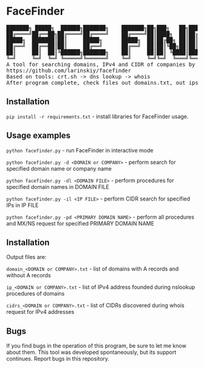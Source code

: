 # FaceFinder
<pre>
███████╗ █████╗  ██████╗███████╗    ███████╗██╗███╗   ██╗██████╗ ███████╗██████╗ 
██╔════╝██╔══██╗██╔════╝██╔════╝    ██╔════╝██║████╗  ██║██╔══██╗██╔════╝██╔══██╗
█████╗  ███████║██║     █████╗      █████╗  ██║██╔██╗ ██║██║  ██║█████╗  ██████╔╝
██╔══╝  ██╔══██║██║     ██╔══╝      ██╔══╝  ██║██║╚██╗██║██║  ██║██╔══╝  ██╔══██╗
██║     ██║  ██║╚██████╗███████╗    ██║     ██║██║ ╚████║██████╔╝███████╗██║  ██║
╚═╝     ╚═╝  ╚═╝ ╚═════╝╚══════╝    ╚═╝     ╚═╝╚═╝  ╚═══╝╚═════╝ ╚══════╝╚═╝  ╚═╝
A tool for searching domains, IPv4 and CIDR of companies by certificates
https://github.com/larinskiy/facefinder
Based on tools: crt.sh -> dns lookup -> whois
After program complete, check files out_domains.txt, out_ips.txt and out_cidrs.txt
</pre>

## Installation

`pip install -r requirements.txt` - install libraries for FaceFinder usage.

## Usage examples

`python facefinder.py` - run FaceFinder in interactive mode

`python facefinder.py -d <DOMAIN or COMPANY>` - perform search for specified domain name or company name

`python facefinder.py -dl <DOMAIN FILE>` - perform procedures for specified domain names in DOMAIN FILE

`python facefinder.py -il <IP FILE>` - perform CIDR search for specified IPs in IP FILE

`python facefinder.py -pd <PRIMARY DOMAIN NAME>` - perform all procedures and MX/NS request for specified PRIMARY DOMAIN NAME

## Installation

Output files are:

`domain_<DOMAIN or COMPANY>.txt` - list of domains with A records and without A records

`ip_<DOMAIN or COMPANY>.txt` - list of IPv4 address founded during nslookup procedures of domains

`cidrs_<DOMAIN or COMPANY>.txt` - list of CIDRs discovered during whois request for IPv4 addresses

## Bugs
If you find bugs in the operation of this program, be sure to let me know about them. This tool was developed spontaneously, but its support continues. Report bugs in this repository.